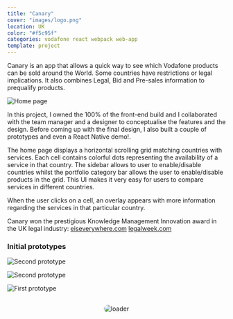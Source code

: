```yaml
---
title: "Canary"
cover: "images/logo.png"
location: UK
color: "#f5c95f"
categories: vodafone react webpack web-app
template: project
---
```


<style>
.loader {
  border-radius: 100px;
}
</style>

Canary is an app that allows a quick way to see which Vodafone products can be sold around the World. Some countries have restrictions or legal implications. It also combines Legal, Bid and Pre-sales information to prequalify products.

![](/work/canary/images/1.jpg "Home page")

In this project, I owned the 100% of the front-end build and I collaborated with the team manager and a designer to conceptualise the features and the design. Before coming up with the final design, I also built a couple of prototypes and even a React Native demo!.

The home page displays a horizontal scrolling grid matching countries with services. Each cell contains colorful dots representing the availability of a service in that country. The sidebar allows to user to enable/disable countries whilst the portfolio category bar allows the user to enable/disable products in the grid. This UI makes it very easy for users to compare services in different countries.

When the user clicks on a cell, an overlay appears with more information regarding the services in that particular country.

Canary won the prestigious Knowledge Management Innovation award in the UK legal industry: [eiseverywhere.com](https://www.eiseverywhere.com/ehome/legalweekinnovationawards/567021/) [legalweek.com](https://www.law.com/legal-week/sites/legalweek/2017/06/27/legal-week-innovation-awards-knowledge-management-innovation-award-vodafone-global-enterprise/?slreturn=20170528041243)

### Initial prototypes

![](/work/canary/images/3.jpg "Second prototype")

![](/work/canary/images/2.jpg "Second prototype")

![](/work/canary/images/4.jpg "First prototype")

<p style="text-align: center; margin-top: 30px">
  <img class="loader" src="/work/canary/images/loader.gif" alt="loader" />
</p>
